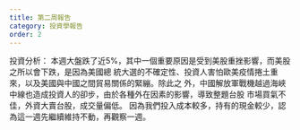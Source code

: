 ```yaml
---
title: 第二周報告
category: 投資學報告
order: 2
---
```


投資分析：
本週⼤盤跌了近5%，其中⼀個重要原因是受到美股重挫影響，⽽美股之所以會下跌，是因為美國總
統⼤選的不確定性、投資⼈害怕歐美疫情捲⼟重來，以及美國與中國之間貿易關係的緊繃。除此之
外，中國解放軍戰機越過海峽中線也造成投資⼈的卻步，由於各種外在因素的影響，導致整題台股
市場買氣不佳，外資⼤賣台股，成交量偏低。
因為我們投入成本較多，持有的現⾦較少，認為這⼀週先繼續維持不動，再觀察⼀週。